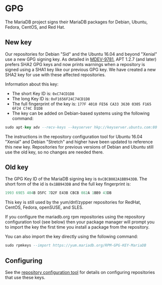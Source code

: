# GPG

The MariaDB project signs their MariaDB packages for Debian, Ubuntu, Fedora, CentOS, and Red Hat.

## New key

Our repositories for Debian "Sid" and the Ubuntu 16.04 and beyond "Xenial" use a new GPG signing key. As detailed in [MDEV-9781](https://jira.mariadb.org/browse/MDEV-9781), APT 1.2.7 (and later) prefers SHA2 GPG keys and now prints warnings when a repository is signed using a SHA1 key like our previous GPG key. We have created a new SHA2 key for use with these affected repositories.

Information about this key:

- The short Key ID is: `0xC74CD1D8`
- The long Key ID is: `0xF1656F24C74CD1D8`
- The full fingerprint of the key is: `177F 4010 FE56 CA33 3630 0305 F165 6F24 C74C D1D8`
- The key can be added on Debian-based systems using the following command:

```sql
sudo apt-key adv --recv-keys --keyserver hkp://keyserver.ubuntu.com:80 0xF1656F24C74CD1D8
```

The instructions in the repository configuration tool for Ubuntu 16.04 "Xenial" and Debian "Stretch" and higher have been updated to reference this new key. Repositories for previous versions of Debian and Ubuntu still use the old key, so no changes are needed there.

## Old key

The GPG Key ID of the MariaDB signing key is `0xCBCB082A1BB943DB`. The short form of the id is `0x1BB943DB` and the full key fingerprint is:

```sql
1993 69E5 404B D5FC 7D2F E43B CBCB 082A 1BB9 43DB
```

This key is still used by the yum/dnf/zypper repositories for RedHat, CentOS, Fedora, openSUSE, and SLES.

If you configure the mariadb.org rpm repositories using the repository configuration tool (see below) then your package manager will prompt you to import the key the first time you install a package from the repository.

You can also import the key directly using the following command:

```sql
sudo rpmkeys --import https://yum.mariadb.org/RPM-GPG-KEY-MariaDB
```

## Configuring

See the [repository configuration tool](https://downloads.mariadb.org/mariadb/repositories/) for details on configuring repositories that use these keys.